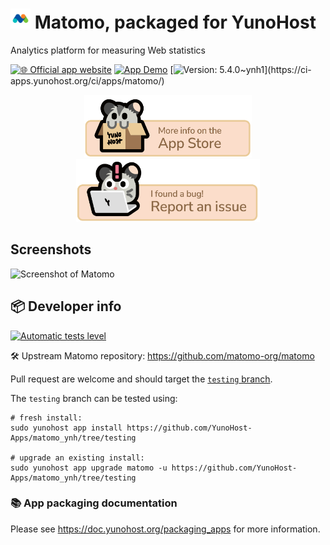 <!--
N.B.: This README was automatically generated by <https://github.com/YunoHost/apps_tools/blob/main/readme_generator>
It shall NOT be edited by hand.
-->

<h1>
  <img src="https://raw.githubusercontent.com/YunoHost/apps/main/logos/matomo.png" width="32px" alt="Logo of Matomo">
  Matomo, packaged for YunoHost
</h1>

Analytics platform for measuring Web statistics

[![🌐 Official app website](https://img.shields.io/badge/Official_app_website-darkgreen?style=for-the-badge)](https://matomo.org)
[![App Demo](https://img.shields.io/badge/App_Demo-blue?style=for-the-badge)](https://demo.matomo.org)
[![Version: 5.4.0~ynh1](https://img.shields.io/badge/Version-5.4.0~ynh1-rgb(18,138,11)?style=for-the-badge)](https://ci-apps.yunohost.org/ci/apps/matomo/)

<div align="center">
<a href="https://apps.yunohost.org/app/matomo"><img height="100px" src="https://github.com/YunoHost/yunohost-artwork/raw/refs/heads/main/badges/neopossum-badges/badge_more_info_on_the_appstore.svg"/></a>
<a href="https://github.com/YunoHost-Apps/matomo_ynh/issues"><img height="100px" src="https://github.com/YunoHost/yunohost-artwork/raw/refs/heads/main/badges/neopossum-badges/badge_report_an_issue.svg"/></a>
</div>


## Screenshots
![Screenshot of Matomo](./doc/screenshots/screenshot.png)

## 📦 Developer info

[![Automatic tests level](https://apps.yunohost.org/badge/cilevel/matomo)](https://ci-apps.yunohost.org/ci/apps/matomo/)

🛠️ Upstream Matomo repository: <https://github.com/matomo-org/matomo>

Pull request are welcome and should target the [`testing` branch](https://github.com/YunoHost-Apps/matomo_ynh/tree/testing).

The `testing` branch can be tested using:
```
# fresh install:
sudo yunohost app install https://github.com/YunoHost-Apps/matomo_ynh/tree/testing

# upgrade an existing install:
sudo yunohost app upgrade matomo -u https://github.com/YunoHost-Apps/matomo_ynh/tree/testing
```

### 📚 App packaging documentation

Please see <https://doc.yunohost.org/packaging_apps> for more information.
